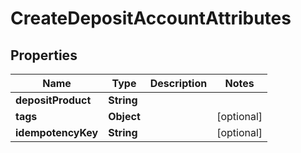 # CreateDepositAccountAttributes

## Properties
Name | Type | Description | Notes
------------ | ------------- | ------------- | -------------
**depositProduct** | **String** |  | 
**tags** | **Object** |  |  [optional]
**idempotencyKey** | **String** |  |  [optional]
